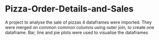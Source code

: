 # Pizza-Order-Details-and-Sales
A project to analyse the sale of pizzas
4 dataframes were imported. They were merged on common common columns using outer join, to create one dataframe.
Bar, line and pie plots were used to visualise the dataframes
